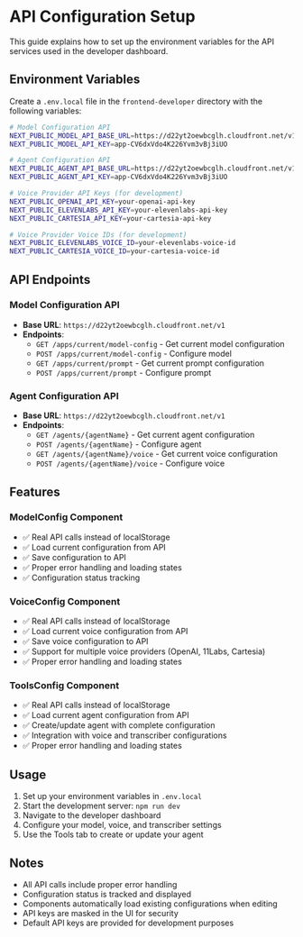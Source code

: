 # API Configuration Setup

This guide explains how to set up the environment variables for the API services used in the developer dashboard.

## Environment Variables

Create a `.env.local` file in the `frontend-developer` directory with the following variables:

```bash
# Model Configuration API
NEXT_PUBLIC_MODEL_API_BASE_URL=https://d22yt2oewbcglh.cloudfront.net/v1
NEXT_PUBLIC_MODEL_API_KEY=app-CV6dxVdo4K226Yvm3vBj3iUO

# Agent Configuration API
NEXT_PUBLIC_AGENT_API_BASE_URL=https://d22yt2oewbcglh.cloudfront.net/v1
NEXT_PUBLIC_AGENT_API_KEY=app-CV6dxVdo4K226Yvm3vBj3iUO

# Voice Provider API Keys (for development)
NEXT_PUBLIC_OPENAI_API_KEY=your-openai-api-key
NEXT_PUBLIC_ELEVENLABS_API_KEY=your-elevenlabs-api-key
NEXT_PUBLIC_CARTESIA_API_KEY=your-cartesia-api-key

# Voice Provider Voice IDs (for development)
NEXT_PUBLIC_ELEVENLABS_VOICE_ID=your-elevenlabs-voice-id
NEXT_PUBLIC_CARTESIA_VOICE_ID=your-cartesia-voice-id
```

## API Endpoints

### Model Configuration API
- **Base URL**: `https://d22yt2oewbcglh.cloudfront.net/v1`
- **Endpoints**:
  - `GET /apps/current/model-config` - Get current model configuration
  - `POST /apps/current/model-config` - Configure model
  - `GET /apps/current/prompt` - Get current prompt configuration
  - `POST /apps/current/prompt` - Configure prompt

### Agent Configuration API
- **Base URL**: `https://d22yt2oewbcglh.cloudfront.net/v1`
- **Endpoints**:
  - `GET /agents/{agentName}` - Get current agent configuration
  - `POST /agents/{agentName}` - Configure agent
  - `GET /agents/{agentName}/voice` - Get current voice configuration
  - `POST /agents/{agentName}/voice` - Configure voice

## Features

### ModelConfig Component
- ✅ Real API calls instead of localStorage
- ✅ Load current configuration from API
- ✅ Save configuration to API
- ✅ Proper error handling and loading states
- ✅ Configuration status tracking

### VoiceConfig Component
- ✅ Real API calls instead of localStorage
- ✅ Load current voice configuration from API
- ✅ Save voice configuration to API
- ✅ Support for multiple voice providers (OpenAI, 11Labs, Cartesia)
- ✅ Proper error handling and loading states

### ToolsConfig Component
- ✅ Real API calls instead of localStorage
- ✅ Load current agent configuration from API
- ✅ Create/update agent with complete configuration
- ✅ Integration with voice and transcriber configurations
- ✅ Proper error handling and loading states

## Usage

1. Set up your environment variables in `.env.local`
2. Start the development server: `npm run dev`
3. Navigate to the developer dashboard
4. Configure your model, voice, and transcriber settings
5. Use the Tools tab to create or update your agent

## Notes

- All API calls include proper error handling
- Configuration status is tracked and displayed
- Components automatically load existing configurations when editing
- API keys are masked in the UI for security
- Default API keys are provided for development purposes
